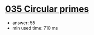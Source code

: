 [035 Circular primes](http://projecteuler.net/problem=35)
========================

- answer: 55 
- min used time: 710 ms


